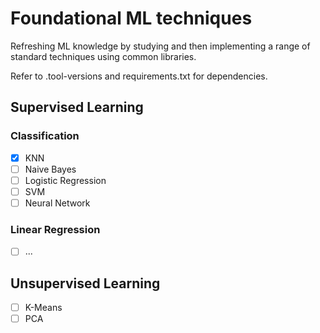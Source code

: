 # Foundational ML techniques

Refreshing ML knowledge by studying and then implementing a range of standard techniques using common libraries.

Refer to .tool-versions and requirements.txt for dependencies.

## Supervised Learning

### Classification

- [x] KNN
- [ ] Naive Bayes
- [ ] Logistic Regression
- [ ] SVM
- [ ] Neural Network

### Linear Regression

- [ ] ...

## Unsupervised Learning

- [ ] K-Means
- [ ] PCA
